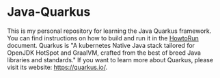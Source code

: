 # Java-Quarkus

This is my personal repository for learning the Java Quarkus framework. You can find instructions on how to build and run it in the [HowtoRun](HowtoRun.md) document. Quarkus is "A kubernetes Native Java stack tailored for OpenJDK HotSpot and GraalVM, crafted from the best of breed Java libraries and standards." If you want to learn more about Quarkus, please visit its website: <https://quarkus.io/>.

